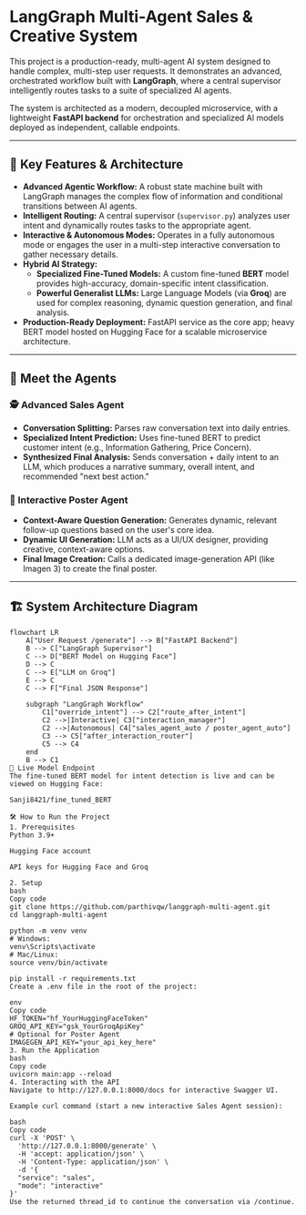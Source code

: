 # LangGraph Multi-Agent Sales & Creative System

This project is a production-ready, multi-agent AI system designed to handle complex, multi-step user requests. It demonstrates an advanced, orchestrated workflow built with **LangGraph**, where a central supervisor intelligently routes tasks to a suite of specialized AI agents.

The system is architected as a modern, decoupled microservice, with a lightweight **FastAPI backend** for orchestration and specialized AI models deployed as independent, callable endpoints.

---

## 🌟 Key Features & Architecture

- **Advanced Agentic Workflow:** A robust state machine built with LangGraph manages the complex flow of information and conditional transitions between AI agents.  
- **Intelligent Routing:** A central supervisor (`supervisor.py`) analyzes user intent and dynamically routes tasks to the appropriate agent.  
- **Interactive & Autonomous Modes:** Operates in a fully autonomous mode or engages the user in a multi-step interactive conversation to gather necessary details.  
- **Hybrid AI Strategy:**  
  - **Specialized Fine-Tuned Models:** A custom fine-tuned **BERT** model provides high-accuracy, domain-specific intent classification.  
  - **Powerful Generalist LLMs:** Large Language Models (via **Groq**) are used for complex reasoning, dynamic question generation, and final analysis.  
- **Production-Ready Deployment:** FastAPI service as the core app; heavy BERT model hosted on Hugging Face for a scalable microservice architecture.

---

## 🧠 Meet the Agents

### 🕵️ Advanced Sales Agent
- **Conversation Splitting:** Parses raw conversation text into daily entries.  
- **Specialized Intent Prediction:** Uses fine-tuned BERT to predict customer intent (e.g., Information Gathering, Price Concern).  
- **Synthesized Final Analysis:** Sends conversation + daily intent to an LLM, which produces a narrative summary, overall intent, and recommended "next best action."  

### 🎨 Interactive Poster Agent
- **Context-Aware Question Generation:** Generates dynamic, relevant follow-up questions based on the user's core idea.  
- **Dynamic UI Generation:** LLM acts as a UI/UX designer, providing creative, context-aware options.  
- **Final Image Creation:** Calls a dedicated image-generation API (like Imagen 3) to create the final poster.

---

## 🏗️ System Architecture Diagram

```mermaid
flowchart LR
    A["User Request /generate"] --> B["FastAPI Backend"]
    B --> C["LangGraph Supervisor"]
    C --> D["BERT Model on Hugging Face"]
    D --> C
    C --> E["LLM on Groq"]
    E --> C
    C --> F["Final JSON Response"]
    
    subgraph "LangGraph Workflow"
        C1["override_intent"] --> C2["route_after_intent"]
        C2 -->|Interactive| C3["interaction_manager"]
        C2 -->|Autonomous| C4["sales_agent_auto / poster_agent_auto"]
        C3 --> C5["after_interaction_router"]
        C5 --> C4
    end
    B --> C1
🚀 Live Model Endpoint
The fine-tuned BERT model for intent detection is live and can be viewed on Hugging Face:

Sanji8421/fine_tuned_BERT

🛠️ How to Run the Project
1. Prerequisites
Python 3.9+

Hugging Face account

API keys for Hugging Face and Groq

2. Setup
bash
Copy code
git clone https://github.com/parthivqw/langgraph-multi-agent.git
cd langgraph-multi-agent

python -m venv venv
# Windows:
venv\Scripts\activate
# Mac/Linux:
source venv/bin/activate

pip install -r requirements.txt
Create a .env file in the root of the project:

env
Copy code
HF_TOKEN="hf_YourHuggingFaceToken"
GROQ_API_KEY="gsk_YourGroqApiKey"
# Optional for Poster Agent
IMAGEGEN_API_KEY="your_api_key_here"
3. Run the Application
bash
Copy code
uvicorn main:app --reload
4. Interacting with the API
Navigate to http://127.0.0.1:8000/docs for interactive Swagger UI.

Example curl command (start a new interactive Sales Agent session):

bash
Copy code
curl -X 'POST' \
  'http://127.0.0.1:8000/generate' \
  -H 'accept: application/json' \
  -H 'Content-Type: application/json' \
  -d '{
  "service": "sales",
  "mode": "interactive"
}'
Use the returned thread_id to continue the conversation via /continue.
